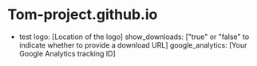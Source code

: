 # Tom-project.github.io

- test
logo: [Location of the logo]
show_downloads: ["true" or "false" to indicate whether to provide a download URL]
google_analytics: [Your Google Analytics tracking ID]
